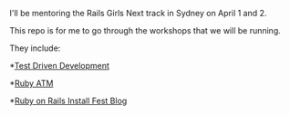 I'll be mentoring the Rails Girls Next track in Sydney on April 1 and 2.

This repo is for me to go through the workshops that we will be running.

They include:

*[Test Driven Development][tdd]

*[Ruby ATM][atm]

*[Ruby on Rails Install Fest Blog][blog]

[tdd]: http://guides.railsgirls.com/test-driven-development
[atm]: http://guides.railsgirls.com/ruby-atm
[blog]: http://railsinstallfest.org/guides/installfest42/getting_started/
